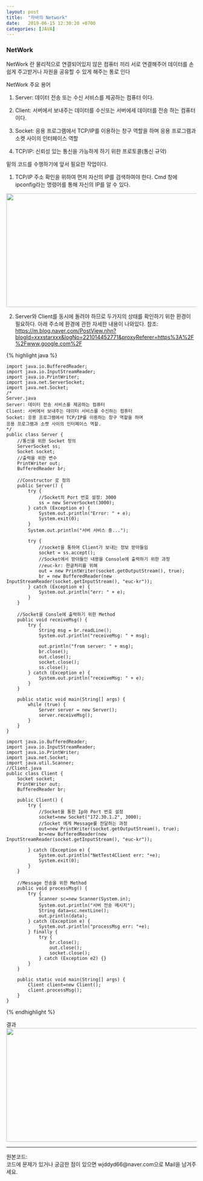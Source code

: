 ```yaml
---
layout: post
title:  "자바의 Network"
date:   2019-06-15 12:30:20 +0700
categories: [JAVA]
---
```


###  NetWork

NetWork 란 물리적으로 연결되어있지 않은 컴퓨터 끼리 서로 연결해주어 데이터를 손쉽게 주고받거나 자원을 공유할 수 있게 해주는 통로 인다  

NetWork 주요 용어
1. Server: 데이터 전송 또는 수신 서비스를 제공하는 컴퓨터 이다.

2. Client: 서버에서 보내주는 데이터를 수신또는 서버에세 데이터를 전송 하는 컴퓨터 이다.

3. Socket: 응용 프로그램에서 TCP/IP를 이용하는 창구 역할을 하며 응용 프로그램과 소켓 사이의 인터페이스 역할

4. TCP/IP: 신뢰성 있는 통신을 가능하게 하기 위한 프로토콜(통신 규약)  

   

밑의 코드를 수행하기에 앞서 필요한 작업이다.  
1. TCP/IP 주소 확인을 위하여 먼저 자신의 IP를 검색하여야 한다. Cmd 창에 ipconfig라는 명령어를 통해 자신의 IP를 알 수 있다.

<img src="https://raw.githubusercontent.com/wjddyd66/wjddyd66.github.io/master/static/img/Java/IpCheck.PNG" height="300" width="600" />

2. Server와 Client를 동시에 돌려야 하므로 두가지의 상태를 확인하기 위한 환경이 필요하다. 아래 주소에 환경에 관한 자세한 내용이 나와있다.
  참조: <https://m.blog.naver.com/PostView.nhn?blogId=xxxstarxxx&logNo=221014452771&proxyReferer=https%3A%2F%2Fwww.google.com%2F><br>

  


{% highlight java %}

	import java.io.BufferedReader;
	import java.io.InputStreamReader;
	import java.io.PrintWriter;
	import java.net.ServerSocket;
	import java.net.Socket;
	/*
	Server.java
	Server: 데이터 전송 서비스를 제공하는 컴퓨터
	Client: 서버에서 보내주는 데이터 서비스를 수신하는 컴퓨터
	Socket: 응용 프로그램에서 TCP/IP를 이용하는 창구 역할을 하며 
	응용 프로그램과 소켓 사이의 인터페이스 역할. 
	*/
	public class Server {
		//통신을 위한 Socket 정의
		ServerSocket ss;
		Socket socket;
		//출력을 위한 변수
		PrintWriter out;
		BufferedReader br;
	
		//Constructor 로 정의
		public Server() {
			try {
				//Socket의 Port 번호 설정: 3000
				ss = new ServerSocket(3000);
			} catch (Exception e) {
				System.out.println("Error: " + e);
				System.exit(0);
			}
			System.out.println("서버 서비스 중...");
	
			try {
				//socket을 통하여 Client가 보내는 정보 받아들임
				socket = ss.accept();
				//Socket에서 받아들인 내용을 Console에 출력하기 위한 과정
				//euc-kr: 한글처리를 위해
				out = new PrintWriter(socket.getOutputStream(), true);
				br = new BufferedReader(new InputStreamReader(socket.getInputStream(), "euc-kr"));
			} catch (Exception e) {
				System.out.println("err: " + e);
			}
		}
	
		//Socket을 Consle에 출력하기 위한 Method
		public void receiveMsg() {
			try {
				String msg = br.readLine();
				System.out.println("receiveMsg: " + msg);
	
				out.println("from server: " + msg);
				br.close();
				out.close();
				socket.close();
				ss.close();
			} catch (Exception e) {
				System.out.println("receiveMsg: " + e);
			}
		}
	
		public static void main(String[] args) {
			while (true) {
				Server server = new Server();
				server.receiveMsg();
			}
		}
	}
	
	import java.io.BufferedReader;
	import java.io.InputStreamReader;
	import java.io.PrintWriter;
	import java.net.Socket;
	import java.util.Scanner;
	//Client.java
	public class Client {
		Socket socket;
		PrintWriter out;
		BufferedReader br;
		
		public Client() {
			try {
				//Socket을 통한 Ip와 Port 번호 설정
				socket=new Socket("172.30.1.2", 3000);
				//Socket 에게 Message를 전달하는 과정
				out=new PrintWriter(socket.getOutputStream(), true);
				br=new BufferedReader(new InputStreamReader(socket.getInputStream(), "euc-kr"));
			
			} catch (Exception e) {
				System.out.println("NetTest4Client err: "+e);
				System.exit(0);
			}
		}
		
		//Message 전송을 위한 Method
		public void processMsg() {
			try {
				Scanner sc=new Scanner(System.in);
				System.out.println("서버 전송 메시지");
				String data=sc.nextLine();
				out.println(data);
			} catch (Exception e) {
				System.out.println("processMsg err: "+e);
			} finally {
				try {
					br.close();
					out.close();
					socket.close();
				} catch (Exception e2) {}
			}
		}
	
		public static void main(String[] args) {
			Client client=new Client();
			client.processMsg();
		}
	}

{% endhighlight %}  

결과  
<img src="https://raw.githubusercontent.com/wjddyd66/wjddyd66.github.io/master/static/img/Java/NetWork.PNG" height="300" width="600" />

<hr>
원본코드: <https://github.com/wjddyd66/JAVA/tree/master/Network><br>
코드에 문제가 있거나 궁금한 점이 있으면 wjddyd66@naver.com으로  Mail을 남겨주세요.